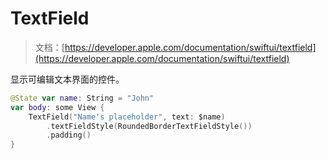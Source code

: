 # TextField

> 文档：[https://developer.apple.com/documentation/swiftui/textfield](https://developer.apple.com/documentation/swiftui/textfield)

显示可编辑文本界面的控件。

```swift
@State var name: String = "John"
var body: some View {
    TextField("Name's placeholder", text: $name)
        .textFieldStyle(RoundedBorderTextFieldStyle())
        .padding()
}
```

